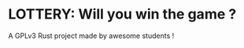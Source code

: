 LOTTERY: Will you win the game ?
================================

A GPLv3 Rust project made by awesome students !

